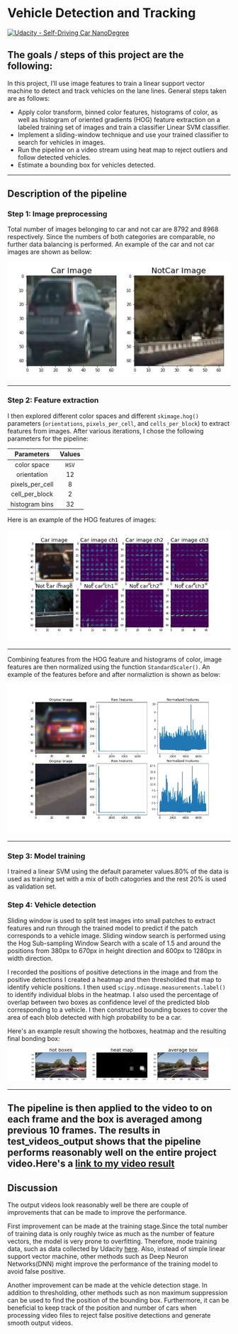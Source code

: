 # Vehicle Detection and Tracking

[![Udacity - Self-Driving Car NanoDegree](https://s3.amazonaws.com/udacity-sdc/github/shield-carnd.svg)](http://www.udacity.com/drive)

## The goals / steps of this project are the following:
In this project, I’ll use image features to train a linear support vector machine to detect and track vehicles on the lane lines. General steps taken are as follows:

* Apply color transform, binned color features, histograms of color, as well as histogram of oriented gradients (HOG) feature extraction on a labeled training set of images and train a classifier Linear SVM classifier.
* Implement a sliding-window technique and use your trained classifier to search for vehicles in images.
* Run the pipeline on a video stream using heat map to reject outliers and follow detected vehicles.
* Estimate a bounding box for vehicles detected.

---
## Description of the pipeline

### Step 1: Image preprocessing
Total number of images belonging to car and not car are 8792 and 8968 respectively. Since the numbers of both categories are comparable, no further data balancing is performed. An example of the car and not car images are shown as bellow:

<img src="output_images/example.jpg"/>

---

### Step 2: Feature extraction

I then explored different color spaces and different `skimage.hog()` parameters (`orientations`, `pixels_per_cell`, and `cells_per_block`) to extract features from images. After various iterations, I chose the following parameters for the pipeline:

| Parameters        | Values   | 
|:-------------:|:-------------:| 
| color space     | `HSV`       | 
| orientation     | 12      	|
| pixels_per_cell     | 8      |
| cell_per_block     | 2        |
| histogram bins     | 32        |

Here is an example of the HOG features of images:

<img src="output_images/example_hog_feature.jpg"/>

---
Combining features from the HOG feature and histograms of color, image features are then normalized using the function `StandardScaler()`. An example of the features before and after normaliztion is shown as below:

<img src="output_images/example_normalized_feature.jpg"/>

---

### Step 3: Model training

I trained a linear SVM using the default parameter values.80% of the data is used as training set with a mix of both catogories and the rest 20% is used as validation set.

### Step 4: Vehicle detection

Sliding window is used to split test images into small patches to extract features and run through the trained model to predict if the patch corresponds to a vehicle image. Sliding window search is performed using the Hog Sub-sampling Window Search with a scale of 1.5 and around the positions from 380px to 670px in height direction and 600px to 1280px in width direction. 

I recorded the positions of positive detections in the image and from the positive detections I created a heatmap and then thresholded that map to identify vehicle positions. I then used `scipy.ndimage.measurements.label()` to identify individual blobs in the heatmap.  I also used the percentage of overlap between two boxes as confidence level of the predicted blob corresponding to a vehicle. I then constructed bounding boxes to cover the area of each blob detected with high probability to be a car.  
  
Here's an example result showing the hotboxes, heatmap and the resulting final bonding box:

<img src="output_images/example_boxes.jpg"/>

---

The pipeline is then applied to the video to on each frame and the box is averaged among previous 10 frames. The results in test_videos_output shows that the pipeline performs reasonably well on the entire project video.Here's a [link to my video result](test_videos_output/project_video.mp4)
---


## Discussion

The output videos look reasonably well be there are couple of improvements that can be made to improve the performance. 

First improvement can be made at the training stage.Since the total number of training data is only roughly twice as much as the number of feature vectors, the model is very prone to overfitting. Therefore, mode training data, such as data collected by Udacity [here](https://github.com/udacity/self-driving-car/tree/master/annotations). Also, instead of simple linear support vector machine, other methods such as Deep Neuron Networks(DNN) might improve the performance of the training model to avoid false positive.

Another improvement can be made at the vehicle detection stage. In addition to thresholding, other methods such as non maximum suppression can be used to find the position of the bounding box. Furthermore, it can be beneficial to keep track of the position and number of cars when processing video files to reject false positive detections and generate smooth output videos.

